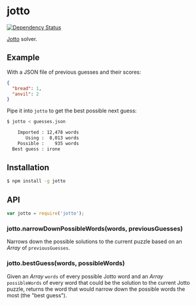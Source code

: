 # jotto

[![Dependency Status](https://gemnasium.com/KenanY/jotto.svg)](https://gemnasium.com/KenanY/jotto)

[Jotto](https://en.wikipedia.org/wiki/Jotto) solver.

## Example

With a JSON file of previous guesses and their scores:

``` json
{
  "bread": 1,
  "anvil": 2
}
```

Pipe it into `jotto` to get the best possible next guess:

``` bash
$ jotto < guesses.json

    Imported : 12,478 words
       Using :  8,013 words
    Possible :    935 words
  Best guess : irone
```

## Installation

``` bash
$ npm install -g jotto
```

## API

``` javascript
var jotto = require('jotto');
```

### jotto.narrowDownPossibleWords(words, previousGuesses)

Narrows down the possible solutions to the current puzzle based on an _Array_
of `previousGuesses`.

### jotto.bestGuess(words, possibleWords)

Given an _Array_ `words` of every possible Jotto word and an _Array_
`possibleWords` of every word that could be the solution to the current
Jotto puzzle, returns the word that would narrow down the possible words the
most (the "best guess").